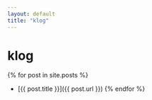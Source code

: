 ```yaml
---
layout: default
title: "klog"
---
```


# klog

{% for post in site.posts %}
  * [{{ post.title }}]({{ post.url }})
{% endfor %}
